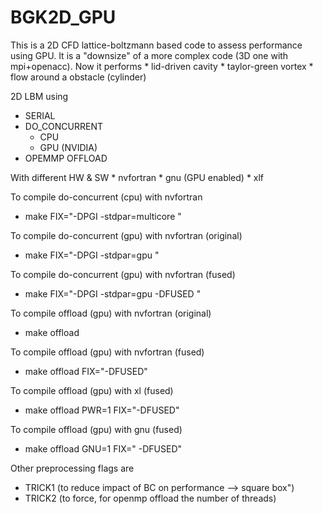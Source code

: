 # BGK2D_GPU


This is a 2D CFD lattice-boltzmann based code to assess performance using GPU.
It is a "downsize" of a more complex code (3D one with mpi+openacc). 
Now it performs
	* lid-driven cavity
	* taylor-green vortex
	* flow around a obstacle (cylinder)
	

2D LBM using
  * SERIAL
  * DO_CONCURRENT
  	* CPU 
	* GPU (NVIDIA)
  * OPEMMP OFFLOAD 

With different HW & SW
  	* nvfortran
	* gnu (GPU enabled)
	* xlf




To compile do-concurrent (cpu) with nvfortran
* make FIX="-DPGI -stdpar=multicore "

To compile do-concurrent (gpu) with nvfortran (original)
* make FIX="-DPGI -stdpar=gpu "

To compile do-concurrent (gpu) with nvfortran (fused)
* make FIX="-DPGI -stdpar=gpu -DFUSED "

To compile offload (gpu) with nvfortran (original)
*  make offload 

To compile offload (gpu) with nvfortran (fused)
* make offload FIX="-DFUSED" 

To compile offload (gpu) with xl (fused)
* make offload PWR=1 FIX="-DFUSED" 

To compile offload (gpu) with gnu (fused)
* make offload GNU=1 FIX=" -DFUSED" 


Other preprocessing flags are

* TRICK1 (to reduce impact of BC on performance --> square box")
* TRICK2 (to force, for openmp offload the number of threads)


